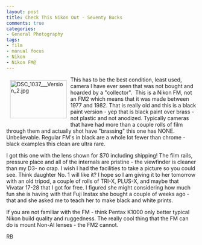 ```yaml
---
layout: post
title: Check This Nikon Out - Seventy Bucks
comments: true
categories:
- General Photography
tags:
- film
- manual focus
- Nikon
- Nikon FM@
---
```

<a rel="lightbox" href="/wp-content/uploads/2010/04/DSC_1037___Version_2.jpg"><img title="DSC_1037___Version_2.jpg" src="/wp-content/uploads/2010/04/.thumbs/.DSC_1037___Version_2.jpg" border="0" alt="DSC_1037___Version_2.jpg" hspace="10" vspace="10" width="150" height="101" align="left" /></a>This has to be the best condition, least used, camera I have ever seen that was not bought and hoarded by a "collector".  This is a Nikon FM, not an FM2 which means that it was made between 1977 and 1982. That is really old and this is a black paint version - yep that is black paint over brass - not plastic and not anodized. Typically cameras that have had more than a couple rolls of film through them and actually shot have "brassing" this one has NONE. Unbelievable. Regular FM's in black are a whole lot fewer than chrome - black examples this clean are ultra rare.

I got this one with the lens shown for $70 including shipping! The film rails, pressure place and all of the internals are pristine - the viewfinder is cleaner than my D3- no crap. I wish I had the facilities to take a picture so you could see. Think daughter No. 1 will like it? I hope so I am giving it to her tomorrow with an old tripod, a couple of rolls of TRI-X, PLUS-X, and maybe that Vivatar 17-28 that I got for free. I figured she might considering how much fun she is having with that Fuji Instax she bought a couple of weeks ago - that and she asked me to teach her to make black and white prints.

If you are not familiar with the FM - think Pentax K1000 only better typical Nikon build quality and ruggedness. The really cool thing that the FM can do is mount Non-AI lenses - the FM2 cannot.

RB